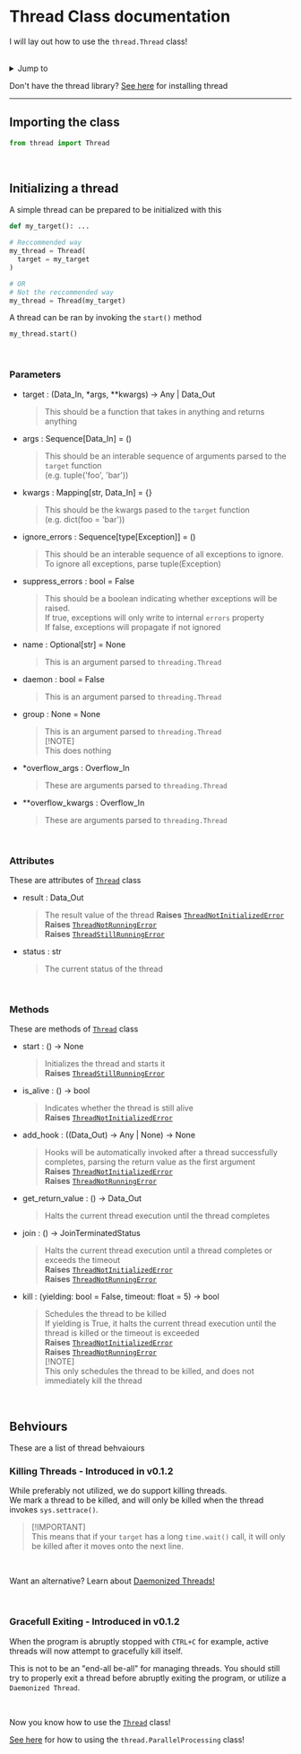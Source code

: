 # Thread Class documentation

I will lay out how to use the `thread.Thread` class!

<br />
<details>
  <summary>Jump to</summary>
  <ul>
    <li><a href='#importing-the-class'> Import the class</a></li>
    <li><a href='#initializing-a-thread'> Initialize a thread </a></li>
    <li><a href='#parameters'> Parameters </a></li>
    <li><a href='#attributes'> Attributes </a></li>
    <li><a href='#methods'> Class Methods </a></li>
    <li><a href='#behviours'> Behaviours </a></li>
  </ul>
</details>


Don't have the thread library? [See here](./getting-started.md) for installing thread

---

## Importing the class

```py
from thread import Thread
```

<br />


## Initializing a thread

A simple thread can be prepared to be initialized with this
```py
def my_target(): ...

# Reccommended way
my_thread = Thread(
  target = my_target
)

# OR
# Not the reccommended way
my_thread = Thread(my_target)
```

A thread can be ran by invoking the `start()` method
```py
my_thread.start()
```

<br />


### Parameters

* target : (Data_In, *args, **kwargs) -> Any | Data_Out
  > This should be a function that takes in anything and returns anything

* args : Sequence[Data_In] = ()
  > This should be an interable sequence of arguments parsed to the `target` function <br />
  > (e.g. tuple('foo', 'bar'))
  
* kwargs : Mapping[str, Data_In] = {}
  > This should be the kwargs pased to the `target` function<br />
  > (e.g. dict(foo = 'bar'))

* ignore_errors : Sequence[type[Exception]] = ()
  > This should be an interable sequence of all exceptions to ignore.<br />
  > To ignore all exceptions, parse tuple(Exception)

* suppress_errors : bool = False
  > This should be a boolean indicating whether exceptions will be raised.<br />
  > If true, exceptions will only write to internal `errors` property<br />
  > If false, exceptions will propagate if not ignored

* name : Optional[str] = None
  > This is an argument parsed to `threading.Thread`

* daemon : bool = False
  > This is an argument parsed to `threading.Thread`

* group : None = None
  > This is an argument parsed to `threading.Thread`<br />
  > [!NOTE]<br />
  > This does nothing

* *overflow_args : Overflow_In
  > These are arguments parsed to `threading.Thread`

* **overflow_kwargs : Overflow_In
  > These are arguments parsed to `threading.Thread`

<br />


### Attributes

These are attributes of [`Thread`](#importing-the-class) class

* result : Data_Out
  > The result value of the thread
  > **Raises** [`ThreadNotInitializedError`](./exceptions.md#threadNotInitializedError)<br />
  > **Raises** [`ThreadNotRunningError`](./exceptions.md#threadnotrunningerror)<br />
  > **Raises** [`ThreadStillRunningError`](./exceptions.md#threadStillRunningError)

* status : str
  > The current status of the thread

<br />


### Methods

These are methods of [`Thread`](#importing-the-class) class

* start : () -> None
  > Initializes the thread and starts it<br />
  > **Raises** [`ThreadStillRunningError`](./exceptions.md#threadStillRunningError)

* is_alive : () -> bool
  > Indicates whether the thread is still alive<br />
  > **Raises** [`ThreadNotInitializedError`](./exceptions.md#threadNotInitializedError)

* add_hook : ((Data_Out) -> Any | None) -> None
  > Hooks will be automatically invoked after a thread successfully completes, parsing the return value as the first argument<br />
  > **Raises** [`ThreadNotInitializedError`](./exceptions.md#threadNotInitializedError)<br />
  > **Raises** [`ThreadNotRunningError`](./exceptions.md#threadnotrunningerror)

* get_return_value : () -> Data_Out
  > Halts the current thread execution until the thread completes

* join : () -> JoinTerminatedStatus
  > Halts the current thread execution until a thread completes or exceeds the timeout<br />
  > **Raises** [`ThreadNotInitializedError`](./exceptions.md#threadNotInitializedError)<br />
  > **Raises** [`ThreadNotRunningError`](./exceptions.md#threadnotrunningerror)

* kill : (yielding: bool = False, timeout: float = 5) -> bool
  > Schedules the thread to be killed<br />
  > If yielding is True, it halts the current thread execution until the thread is killed or the timeout is exceeded<br />
  > **Raises** [`ThreadNotInitializedError`](./exceptions.md#threadnotinitializederror)<br />
  > **Raises** [`ThreadNotRunningError`](./exceptions.md#threadnotrunningerror)<br />
  > [!NOTE]<br />
  > This only schedules the thread to be killed, and does not immediately kill the thread

<br />


## Behviours

These are a list of thread behvaiours

### Killing Threads - Introduced in v0.1.2

While preferably not utilized, we do support killing threads.<br />
We mark a thread to be killed, and will only be killed when the thread invokes `sys.settrace()`.

> [!IMPORTANT]<br />
> This means that if your `target` has a long `time.wait()` call, it will only be killed after it moves onto the next line.

<br />

Want an alternative? Learn about [Daemonized Threads!](https://www.geeksforgeeks.org/python-daemon-threads/)

<br />


### Gracefull Exiting - Introduced in v0.1.2

When the program is abruptly stopped with `CTRL+C` for example, active threads will now attempt to gracefully kill itself.<br />

This is not to be an "end-all be-all" for managing threads. You should still try to properly exit a thread before abruptly exiting the program, or utilize a `Daemonized Thread`.

<br />


Now you know how to use the [`Thread`](#importing-the-class) class!

[See here](./parallel-processing.md) for how to using the `thread.ParallelProcessing` class!
